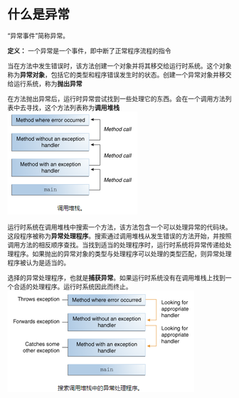 # 什么是异常
“异常事件”简称异常。

**定义：** 一个异常是一个事件，即中断了正常程序流程的指令

当在方法中发生错误时，该方法创建一个对象并将其移交给运行时系统。这个对象称为**异常对象**，包括它的类型和程序错误发生时的状态。创建一个异常对象并移交给运行系统，称为**抛出异常**

在方法抛出异常后，运行时异常尝试找到一些处理它的东西。会在一个调用方法列表中去寻找，这个方法列表称为**调用堆栈**
![](/assets/essential/exceptions/调用堆栈.png)

运行时系统在调用堆栈中搜索一个方法，该方法包含一个可以处理异常的代码块。这段程序被称为**异常处理程序**。搜索通过调用堆栈从发生错误的方法开始，并按照调用方法的相反顺序查找。当找到适当的处理程序时，运行时系统将异常传递给处理程序。如果抛出的异常对象的类型与处理程序可以处理的类型匹配，则异常处理程序被认为是适当的。

选择的异常处理程序，也就是**捕获异常**。如果运行时系统没有在调用堆栈上找到一个合适的处理程序。运行时系统因此而终止。
![](/assets/essential/exceptions/搜索堆栈中的处理程序.png)
